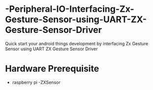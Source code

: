 # -Peripheral-IO-Interfacing-Zx-Gesture-Sensor-using-UART-ZX-Gesture-Sensor-Driver
Quick start your android things development by interfacing Zx Gesture Sensor using UART ZX Gesture Sensor Driver

# Hardware Prerequisite
- raspberry pi
-ZXSensor 

